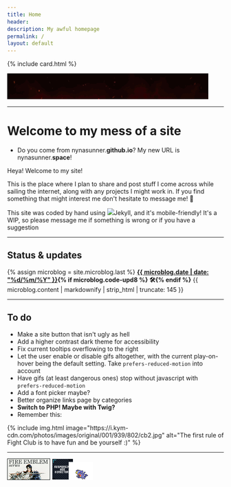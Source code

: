 ```yaml
---
title: Home
header:
description: My awful homepage
permalink: /
layout: default
---
```


{% include card.html %}

<div class="center" style="margin-bottom:1em;"><img src="/assets/img/yourmom.gif" alt="your mom sexy i sexed her epic robux" class="freezeframe"></div>

***

# Welcome to my mess of a site

- Do you come from nynasunner.**github.io**? My new URL is nynasunner.**space**!

Heya! Welcome to my site!

This is the place where I plan to share and post stuff I come across while sailing the internet, along with any projects I might work in. If you find something that might interest me don't hesitate to message me! 💜

This site was coded by hand using <img class="svg" src="https://cdn.simpleicons.org/jekyll/black"/>Jekyll, and it's mobile-friendly! It's a WIP, so please message me if something is wrong or if you have a suggestion

***
## Status & updates

<div class="flex-wrapper">
  <div id="statuscafe" class="yellow-wrapper"><div id="statuscafe-username"></div><div id="statuscafe-content"></div></div><script src="https://status.cafe/current-status.js?name=nynasunner" defer></script>

  <div class="yellow-wrapper">
{% assign microblog = site.microblog.last %}
    <b><a href="/microblog/">{{ microblog.date | date: "%d/%m/%Y" }}</a>{% if microblog.code-upd8 %} 🛠{% endif %}</b>
{{ microblog.content | markdownify | strip_html | truncate: 145 }} <!-- truncatewords: 25 -->
  </div>
</div>

***
## To do

- Make a site button that isn't ugly as hell
- Add a higher contrast dark theme for accessibility
- Fix current tooltips overflowing to the right
- Let the user enable or disable gifs altogether, with the current play-on-hover being the default setting. Take `prefers-reduced-motion` into account
- Have gifs (at least dangerous ones) stop without javascript with `prefers-reduced-motion`
- Add a font picker maybe?
- Better organize links page by categories
- **Switch to PHP! Maybe with Twig?**
- Remember this:

<div class="center">
{% include img.html image="https://i.kym-cdn.com/photos/images/original/001/939/802/cb2.jpg" alt="The first rule of Fight Club is to have fun and be yourself :)" %}
</div>

***

<div class="center">
  <a href="https://fire.norvrandt.org/fan" target="_blank" alt="Fire Emblem Fanlisting" title="Pick A God And Pray fanlisting"><img src="/assets/img/pagap.png"></a>
  <a href="https://kalechips.net/responsive" target="_blank" alt="Responsive Web Directory" title="Responsive Web Directory"><img src="/assets/img/rwd.png"></a>
  <a href="http://pkmn.caelestis.nu" target="_blank" rel="noopener noreferrer" style="border: 0px none; background: transparent;" title="I Choose You! :: GARCHOMP"><img src="/assets/img/garchomp.png" alt="I Choose You Pokémon clique" style="margin: auto -15px;"></a>
</div>